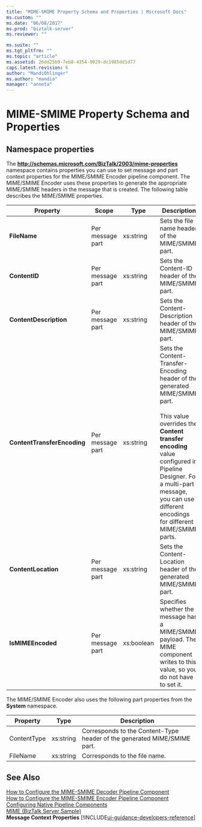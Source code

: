 ```yaml
---
title: "MIME-SMIME Property Schema and Properties | Microsoft Docs"
ms.custom: ""
ms.date: "06/08/2017"
ms.prod: "biztalk-server"
ms.reviewer: ""

ms.suite: ""
ms.tgt_pltfrm: ""
ms.topic: "article"
ms.assetid: 26dd25b9-7eb8-4354-9929-dc1985dd1d77
caps.latest.revision: 6
author: "MandiOhlinger"
ms.author: "mandia"
manager: "anneta"
---
```

# MIME-SMIME Property Schema and Properties

## Namespace properties
The **http://schemas.microsoft.com/BizTalk/2003/mime-properties** namespace contains properties you can use to set message and part context properties for the MIME/SMIME Encoder pipeline component. The MIME/SMIME Encoder uses these properties to generate the appropriate MIME/SMIME headers in the message that is created. The following table describes the MIME/SMIME properties.  
  
|Property|Scope|Type|Description|  
|--------------|-----------|----------|-----------------|  
|**FileName**|Per message part|xs:string|Sets the file name header of the MIME/SMIME part.|  
|**ContentID**|Per message part|xs:string|Sets the Content-ID header of the MIME/SMIME part.|  
|**ContentDescription**|Per message part|xs:string|Sets the Content-Description header of the MIME/SMIME part.|  
|**ContentTransferEncoding**|Per message part|xs:string|Sets the Content-Transfer-Encoding header of the generated MIME/SMIME part.<br /><br /> This value overrides the **Content transfer encoding** value configured in Pipeline Designer. For a multi-part message, you can use different encodings for different MIME/SMIME parts.|  
|**ContentLocation**|Per message part|xs:string|Sets the Content-Location header of the generated MIME/SMIME part.|  
|**IsMIMEEncoded**|Per message part|xs:boolean|Specifies whether the message has a MIME/SMIME payload. The MIME component writes to this value, so you do not have to set it.|  
  
 The MIME/SMIME Encoder also uses the following part properties from the **System** namespace.  
  
|Property|Type|Description|  
|--------------|----------|-----------------|  
|ContentType|xs:string|Corresponds to the Content-Type header of the generated MIME/SMIME part.|  
|FileName|xs:string|Corresponds to the file name.|  
  
## See Also  
 [How to Configure the MIME-SMIME Decoder Pipeline Component](../core/how-to-configure-the-mime-smime-decoder-pipeline-component.md)   
 [How to Configure the MIME-SMIME Encoder Pipeline Component](../core/how-to-configure-the-mime-smime-encoder-pipeline-component.md)   
 [Configuring Native Pipeline Components](../core/configuring-native-pipeline-components.md)   
 [MIME (BizTalk Server Sample)](../core/mime-biztalk-server-sample.md)   
 **Message Context Properties** [!INCLUDE[ui-guidance-developers-reference](../includes/ui-guidance-developers-reference.md)]